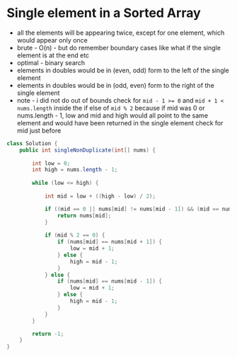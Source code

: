 # Single element in a Sorted Array

- all the elements will be appearing twice, except for one element, which would appear only once
- brute - O(n) - but do remember boundary cases like what if the single element is at the end etc
- optimal - binary search
- elements in doubles would be in (even, odd) form to the left of the single element
- elements in doubles would be in (odd, even) form to the right of the single element
- note - i did not do out of bounds check for `mid - 1 >= 0` and `mid + 1 < nums.length` inside the if else of `mid % 2` because if mid was 0 or nums.length - 1, low and mid and high would all point to the same element and would have been returned in the single element check for mid just before

```java
class Solution {
    public int singleNonDuplicate(int[] nums) {
        
        int low = 0;
        int high = nums.length - 1;
        
        while (low <= high) {
            
            int mid = low + ((high - low) / 2);

            if ((mid == 0 || nums[mid] != nums[mid - 1]) && (mid == nums.length - 1 || nums[mid] != nums[mid + 1])) {
                return nums[mid];
            }
            
            if (mid % 2 == 0) {
                if (nums[mid] == nums[mid + 1]) {
                    low = mid + 1;
                } else {
                    high = mid - 1;
                }
            } else {
                if (nums[mid] == nums[mid - 1]) {
                    low = mid + 1;
                } else {
                    high = mid - 1;
                }
            }
        }

        return -1;
    }
}
```
